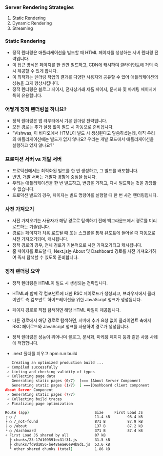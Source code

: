 ### Server Rendering Strategies

1. Static Rendering
2. Dynamic Rendering
3. Streaming

### Static Rendering

- 정적 렌더링은 애플리케이션을 빌드할 때 HTML 페이지를 생성하는 서버 렌더링 전략입니다.
- 이 접근 방식은 페이지를 한 번만 빌드하고, CDN에 캐시하여 클라이언트에 거의 즉시 제공할 수 있게 합니다.
- 이 최적화는 렌더링 작업의 결과를 다양한 사용자와 공유할 수 있어 애플리케이션의 성능을 크게 향상시킵니다.
- 정적 렌더링은 블로그 페이지, 전자상거래 제품 페이지, 문서화 및 마케팅 페이지에 특히 유용합니다.

### 어떻게 정적 렌더링을 하나요?

- 정적 렌더링은 앱 라우터에서 기본 렌더링 전략입니다.
- 모든 경로는 추가 설정 없이 빌드 시 자동으로 준비됩니다.
- "Vishwas, 이 비디오에서 HTML이 빌드 시 생성된다고 말씀하셨는데, 아직 우리의 애플리케이션에는 빌드가 없지 않나요? 우리는 개발 모드에서 애플리케이션을 실행하고 있지 않나요?"

### 프로덕션 서버 vs 개발 서버

- 프로덕션에서는 최적화된 빌드를 한 번 생성하고, 그 빌드를 배포합니다.
- 반면, 개발 서버는 개발자 경험에 중점을 둡니다.
- 우리는 애플리케이션을 한 번 빌드하고, 변경을 가하고, 다시 빌드하는 것을 감당할 수 없습니다.
- 프로덕션 빌드의 경우, 페이지는 빌드 명령어를 실행할 때 한 번 사전 렌더링됩니다.

### 사전 가져오기

- 사전 가져오기는 사용자가 해당 경로로 탐색하기 전에 백그라운드에서 경로를 미리 로드하는 기술입니다.
- 경로는 페이지가 처음 로드될 때 또는 스크롤을 통해 뷰포트에 들어올 때 자동으로 사전 가져오기되며, 캐시됩니다.
- 정적 경로의 경우, 전체 경로가 기본적으로 사전 가져오기되고 캐시됩니다.
- 홈 페이지를 로드할 때, Next.js는 About 및 Dashboard 경로를 사전 가져오기하여 즉시 탐색할 수 있도록 준비합니다.

### 정적 렌더링 요약

- 정적 렌더링은 HTML이 빌드 시 생성되는 전략입니다.
- HTML과 함께 각 컴포넌트에 대한 RSC 페이로드가 생성되고, 브라우저에서 클라이언트 측 컴포넌트 하이드레이션을 위한 JavaScript 청크가 생성됩니다.
- 페이지 경로로 직접 탐색하면 해당 HTML 파일이 제공됩니다.
- 다른 경로에서 해당 경로로 탐색하면, 서버에 추가 요청 없이 클라이언트 측에서 RSC 페이로드와 JavaScript 청크를 사용하여 경로가 생성됩니다.
- 정적 렌더링은 성능이 뛰어나며 블로그, 문서화, 마케팅 페이지 등과 같은 사용 사례에 적합합니다.

- .next 폴더를 지우고 npm run build
```bash
   Creating an optimized production build ...
 ✓ Compiled successfully
 ✓ Linting and checking validity of types
 ✓ Collecting page data
   Generating static pages (0/7)  [=== ]About Server Component
   Generating static pages (1/7)  [ ===]Dashboard client component
About Server Component
 ✓ Generating static pages (7/7)
 ✓ Collecting build traces
 ✓ Finalizing page optimization

Route (app)                              Size     First Load JS
┌ ○ /                                    11.4 kB        98.4 kB
├ ○ /_not-found                          871 B          87.9 kB
├ ○ /about                               137 B          87.2 kB
└ ○ /dashboard                           371 B          87.4 kB
+ First Load JS shared by all            87 kB
  ├ chunks/23-17d109591ec31f31.js        31.5 kB
  ├ chunks/fd9d1056-be48aeae6e94b8d1.js  53.6 kB
  └ other shared chunks (total)          1.86 kB
```
